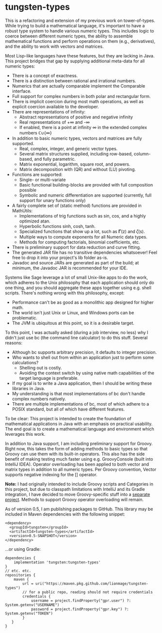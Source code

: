 # tungsten-types
This is a refactoring and extension of my previous work on tower-of-types.
While trying to build a mathematical language, it's important to have a
robust type system to handle various numeric types.  This includes logic
to coerce between different numeric types, the ability to assemble
mathematical functions and perform operations on them (e.g., derivatives),
and the ability to work with vectors and matrices.

Most Lisp-like languages have these features, but they are lacking in Java.
This project bridges that gap by supplying additional meta-data for all
numeric types:
* There is a concept of exactness.
* There is a distinction between rational and irrational numbers.
* Numerics that are actually comparable implement the Comparable interface.
* Full support for complex numbers in both polar and rectangular form.
* There is implicit coercion during most math operations, as well as explicit coercion available to the developer.
* There are representations of infinity:
  * Abstract representations of positive and negative infinity
  * Real representations of +∞ and -∞
  * If enabled, there is a point at infinity ∞ in the extended complex numbers ℂ∪{∞}
* In addition to basic numeric types, vectors and matrices are fully supported.
  * Real, complex, integer, and generic vector types.
  * Several matrix structures supplied, including row-based, column-based, and fully parametric.
  * Matrix exponential, logarithm, square root, and powers.
  * Matrix decomposition with (QR) and without (LU) pivoting.
* Functions are supported:
  * Single- or multi-variate
  * Basic functional building-blocks are provided with full composition possible
  * Symbolic and numeric differentiation are supported (currently, full support for unary functions only)
* A fairly complete set of (static method) functions are provided in MathUtils:
  * Implementations of trig functions such as sin, cos, and a highly optimized atan.
  * Hyperbolic functions sinh, cosh, tanh.
  * Specialized functions that show up a lot, such as 𝚪(z) and 𝜁(s).
  * Multiple ways to compute exponents for all Numeric data types.
  * Methods for computing factorials, binomial coefficients, etc.
* There is preliminary support for data reduction and curve fitting.
* The generated JAR file has no transitive dependencies whatsoever! Feel free to drop it into your project's lib folder as-is.
* Javadoc and source JARs are generated as part of the build; at minimum, the Javadoc JAR is recommended for your IDE.

Systems like Sage leverage a lot of small Unix-like apps to do the work,
which adheres to the Unix philosophy that each application should only do
one thing, and you should aggregate these apps together using e.g. shell
scripts.  There's nothing wrong with this philosophy, except:
* Performance can't be as good as a monolithic app designed for higher math.
* The world isn't just Unix or Linux, and Windows ports can be problematic.
* The JVM is ubiquitous at this point, so it is a desirable target.

To this point, I was actually asked (during a job interview, no less) why
I didn't just use bc (the command line calculator) to do this stuff.
Several reasons:
* Although bc supports arbitrary precision, it defaults to integer precision.
* Who wants to shell out from within an application just to perform some calculations?
    * Shelling out is costly.
    * Avoiding the context switch by using native math capabilities of the target language is preferable.
* If my goal is to write a Java application, then I should be writing these libraries in Java.
* My understanding is that most implementations of bc don't handle complex numbers natively.
* There are multiple implementations of bc, most of which adhere to a POSIX standard, but all of which have different features.

To be clear: This project is intended to create the foundation of mathematical
applications in Java with an emphasis on practical usability.  The end goal is
to create a mathematical language and environment which leverages this work.

In addition to Java support, I am including preliminary support for Groovy. Right now, this
takes the form of adding methods to basic types so that Groovy can use them with its
built-in operators. This also has the side benefit of making testing much faster using
e.g. GroovyConsole (built into IntelliJ IDEA). Operator overloading has been applied to
both vector and matrix types in addition to all numeric types. Per Groovy convention,
Vector supports negative indexing for the [] operator.

**Note:** I had originally intended to
include Groovy scripts and Categories in this project, but due to classpath limitations
with IntelliJ and its Gradle integration, I have decided to move Groovy-specific stuff
into a [separate project](https://github.com/lionmage/tungsten-groovy).
Methods to support Groovy operator overloading will remain.

As of version 0.5, I am publishing packages to GitHub.  This library may be included in Maven
dependencies with the following snippet:

```Maven POM
<dependency>
  <groupId>tungsten</groupId>
  <artifactId>tungsten-types</artifactId>
  <version>0.5-SNAPSHOT</version>
</dependency>
```

...or using Gradle:

```Gradle
dependencies {
    implementation 'tungsten:tungsten-types'
}
// etc. etc.
repositories {
    maven {
        url = uri("https://maven.pkg.github.com/lionmage/tungsten-types")
        // for a public repo, reading should not require credentials
        credentials {
            username = project.findProperty("gpr.user") ?: System.getenv("USERNAME")
            password = project.findProperty("gpr.key") ?: System.getenv("TOKEN")
        }
   }
}
```